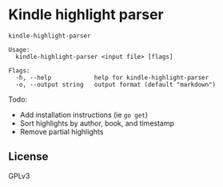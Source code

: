 Kindle highlight parser
=======================

```
kindle-highlight-parser

Usage:
  kindle-highlight-parser <input file> [flags]

Flags:
  -h, --help            help for kindle-highlight-parser
  -o, --output string   output format (default "markdown")
```

Todo:

* Add installation instructions (ie `go get`)
* Sort highlights by author, book, and timestamp
* Remove partial highlights

License
-------

GPLv3
